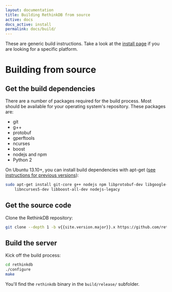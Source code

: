 ```yaml
---
layout: documentation
title: Building RethinkDB from source
active: docs
docs_active: install
permalink: docs/build/
---
```


These are generic build instructions. Take a look at the [install page](/docs/install/)
if you are looking for a specific platform.

# Building from source #

## Get the build dependencies ##

There are a number of packages required for the build process. Most
should be available for your operating system's repository. These packages are:

- git
- g++
- protobuf
- gperftools
- ncurses
- boost
- nodejs and npm
- Python 2


On Ubuntu 13.10+, you can install build dependencies with apt-get ([see instructions for previous versions](/docs/install/ubuntu/)):

```bash
sudo apt-get install git-core g++ nodejs npm libprotobuf-dev libgoogle-perftools-dev \
    libncurses5-dev libboost-all-dev nodejs-legacy
```

## Get the source code ##
Clone the RethinkDB repository:

```bash
git clone --depth 1 -b v{{site.version.major}}.x https://github.com/rethinkdb/rethinkdb.git
```

## Build the server ##

Kick off the build process:

```bash
cd rethinkdb
./configure
make
```

You'll find the `rethinkdb` binary in the `build/release/` subfolder.
